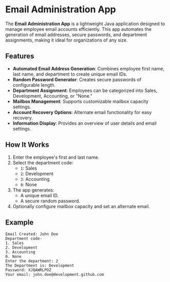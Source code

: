 # Email Administration App

The **Email Administration App** is a lightweight Java application designed to manage employee email accounts efficiently. This app automates the generation of email addresses, secure passwords, and department assignments, making it ideal for organizations of any size.

## Features
- **Automated Email Address Generation**: Combines employee first name, last name, and department to create unique email IDs.
- **Random Password Generator**: Creates secure passwords of configurable length.
- **Department Assignment**: Employees can be categorized into Sales, Development, Accounting, or "None."
- **Mailbox Management**: Supports customizable mailbox capacity settings.
- **Account Recovery Options**: Alternate email functionality for easy recovery.
- **Information Display**: Provides an overview of user details and email settings.

## How It Works
1. Enter the employee's first and last name.
2. Select the department code:
   - `1`: Sales
   - `2`: Development
   - `3`: Accounting
   - `0`: None
3. The app generates:
   - A unique email ID.
   - A secure random password.
4. Optionally configure mailbox capacity and set an alternate email.

## Example
```text
Email Created: John Doe
Department code-
1. Sales
2. Development
3. Accounting
0. None
Enter the department: 2
The Department is: Development
Password: XJQAWRLPOZ
Your email: john.doe@development.github.com
